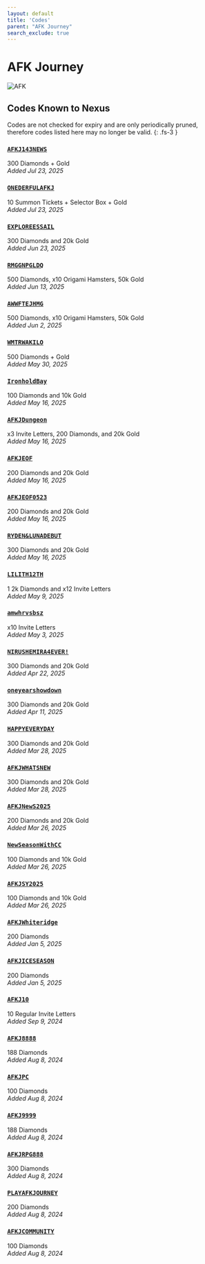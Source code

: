 ```yaml
---
layout: default
title: 'Codes'
parent: "AFK Journey"
search_exclude: true
---
```


# AFK Journey

![AFK](https://cdn.discordapp.com/emojis/1323743261961093183.png)

## Codes Known to Nexus

Codes are not checked for expiry and are only periodically pruned, therefore codes listed here may no longer be valid.
{: .fs-3 }

### [`AFKJ143NEWS`](https://nexus-codes.app/copy/?code=AFKJ143NEWS)

300 Diamonds + Gold<br />*Added Jul 23, 2025*

### [`ONEDERFULAFKJ`](https://nexus-codes.app/copy/?code=ONEDERFULAFKJ)

10 Summon Tickets + Selector Box + Gold<br />*Added Jul 23, 2025*

### [`EXPLOREESSAIL`](https://nexus-codes.app/copy/?code=EXPLOREESSAIL)

300 Diamonds and 20k Gold<br />*Added Jun 23, 2025*

### [`RMGGNPGLDQ`](https://nexus-codes.app/copy/?code=RMGGNPGLDQ)

500 Diamonds, x10 Origami Hamsters, 50k Gold<br />*Added Jun 13, 2025*

### [`AWWFTEJHMG`](https://nexus-codes.app/copy/?code=AWWFTEJHMG)

500 Diamonds, x10 Origami Hamsters, 50k Gold<br />*Added Jun 2, 2025*

### [`WMTRWAKILO`](https://nexus-codes.app/copy/?code=WMTRWAKILO)

500 Diamonds + Gold<br />*Added May 30, 2025*

### [`IronholdBay`](https://nexus-codes.app/copy/?code=IronholdBay)

100 Diamonds and 10k Gold<br />*Added May 16, 2025*

### [`AFKJDungeon`](https://nexus-codes.app/copy/?code=AFKJDungeon)

x3 Invite Letters, 200 Diamonds, and 20k Gold<br />*Added May 16, 2025*

### [`AFKJEOF`](https://nexus-codes.app/copy/?code=AFKJEOF)

200 Diamonds and 20k Gold<br />*Added May 16, 2025*

### [`AFKJEOF0523`](https://nexus-codes.app/copy/?code=AFKJEOF0523)

200 Diamonds and 20k Gold<br />*Added May 16, 2025*

### [`RYDEN&LUNADEBUT`](https://nexus-codes.app/copy/?code=RYDEN%26LUNADEBUT)

300 Diamonds and 20k Gold<br />*Added May 16, 2025*

### [`LILITH12TH`](https://nexus-codes.app/copy/?code=LILITH12TH)

1 2k Diamonds and x12 Invite Letters<br />*Added May 9, 2025*

### [`amwhrvsbsz`](https://nexus-codes.app/copy/?code=amwhrvsbsz)

x10 Invite Letters<br />*Added May 3, 2025*

### [`NIRUSHEMIRA4EVER!`](https://nexus-codes.app/copy/?code=NIRUSHEMIRA4EVER!)

300 Diamonds and 20k Gold<br />*Added Apr 22, 2025*

### [`oneyearshowdown`](https://nexus-codes.app/copy/?code=oneyearshowdown)

300 Diamonds and 20k Gold<br />*Added Apr 11, 2025*

### [`HAPPYEVERYDAY`](https://nexus-codes.app/copy/?code=HAPPYEVERYDAY)

300 Diamonds and 20k Gold<br />*Added Mar 28, 2025*

### [`AFKJWHATSNEW`](https://nexus-codes.app/copy/?code=AFKJWHATSNEW)

300 Diamonds and 20k Gold<br />*Added Mar 28, 2025*

### [`AFKJNewS2025`](https://nexus-codes.app/copy/?code=AFKJNewS2025)

200 Diamonds and 20k Gold<br />*Added Mar 26, 2025*

### [`NewSeasonWithCC`](https://nexus-codes.app/copy/?code=NewSeasonWithCC)

100 Diamonds and 10k Gold<br />*Added Mar 26, 2025*

### [`AFKJSY2025`](https://nexus-codes.app/copy/?code=AFKJSY2025)

100 Diamonds and 10k Gold<br />*Added Mar 26, 2025*

### [`AFKJWhiteridge`](https://nexus-codes.app/copy/?code=AFKJWhiteridge)

200 Diamonds<br />*Added Jan 5, 2025*

### [`AFKJICESEASON`](https://nexus-codes.app/copy/?code=AFKJICESEASON)

200 Diamonds<br />*Added Jan 5, 2025*

### [`AFKJ10`](https://nexus-codes.app/copy/?code=AFKJ10)

10 Regular Invite Letters<br />*Added Sep 9, 2024*

### [`AFKJ8888`](https://nexus-codes.app/copy/?code=AFKJ8888)

188 Diamonds<br />*Added Aug 8, 2024*

### [`AFKJPC`](https://nexus-codes.app/copy/?code=AFKJPC)

100 Diamonds<br />*Added Aug 8, 2024*

### [`AFKJ9999`](https://nexus-codes.app/copy/?code=AFKJ9999)

188 Diamonds<br />*Added Aug 8, 2024*

### [`AFKJRPG888`](https://nexus-codes.app/copy/?code=AFKJRPG888)

300 Diamonds<br />*Added Aug 8, 2024*

### [`PLAYAFKJOURNEY`](https://nexus-codes.app/copy/?code=PLAYAFKJOURNEY)

200 Diamonds<br />*Added Aug 8, 2024*

### [`AFKJCOMMUNITY`](https://nexus-codes.app/copy/?code=AFKJCOMMUNITY)

100 Diamonds<br />*Added Aug 8, 2024*
